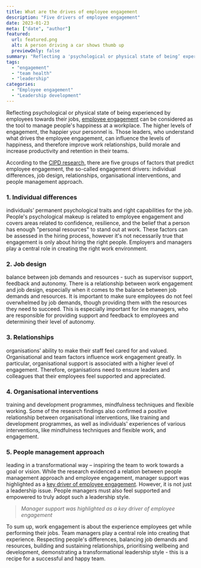 ```yaml
---
title: What are the drives of employee engagement 
description: "Five drivers of employee engagement"
date: 2023-01-23
meta: ["date", "author"]
featured:
  url: featured.png
  alt: A person driving a car shows thumb up
  previewOnly: false
summary: "Reflecting a 'psychological or physical state of being’ experienced by employees towards their jobs, an employee engagement can be considered as ..."
tags:
  - "engagement"
  - "team health"
  - "leadership"
categories:
  - "Employee engagement"
  - "Leadership development"
---
```


Reflecting psychological or physical state of being experienced by employees towards their jobs, [employee engagement](https://www.cipd.co.uk/Images/employee-engagement-discussion-report_tcm18-89598.pdf) can be considered as the tool to manage people's happiness at a workplace. The higher levels of engagement, the happier your personnel is. Those leaders, who understand what drives the employee engagement, can influence the levels of happiness, and therefore improve work relationships, build morale and increase productivity and retention in their teams.

According to the [CIPD research](https://www.cipd.co.uk/knowledge/fundamentals/relations/engagement/evidence-engagement), there are five groups of factors that predict employee engagement, the so-called engagement drivers: individual differences, job design, relationships, organisational interventions, and people management approach.

### 1. Individual differences

individuals’ permanent psychological traits and right capabilities for the job. People's psychological makeup is related to employee engagement and covers areas related to confidence, resilience, and the belief that a person has enough "personal resources" to stand out at work. These factors can be assessed in the hiring process, however it's not necessarily true that engagement is only about hiring the right people. Employers and managers play a central role in creating the right work environment.

### 2. Job design

balance between job demands and resources - such as supervisor support, feedback and autonomy. There is a relationship between work engagement and job design, especially when it comes to the balance between job demands and resources. It is important to make sure employees do not feel overwhelmed by job demands, though providing them with the resources they need to succeed. This is especially important for line managers, who are responsible for providing support and feedback to employees and determining their level of autonomy.

### 3. Relationships

organisations’ ability to make their staff feel cared for and valued. Organisational and team factors influence work engagement greatly. In particular, organisational support is associated with a higher level of engagement. Therefore, organisations need to ensure leaders and colleagues that their employees feel supported and appreciated.

### 4. Organisational interventions

training and development programmes, mindfulness techniques and flexible working. Some of the research findings also confirmed a positive relationship between organisational interventions, like training and development programmes, as well as individuals' experiences of various interventions, like mindfulness techniques and flexible work, and engagement.

### 5. People management approach

leading in a transformational way – inspiring the team to work towards a goal or vision. While the research evidenced a relation between people management approach and employee engagement, manager support was highlighted as a [key driver of employee engagement](https://gracefulhr.com/post/five-management-tips/). However, it is not just a leadership issue. People managers must also feel supported and empowered to truly adopt such a leadership style.

> _Manager support was highlighted as a key driver of employee engagement_

To sum up, work engagement is about the experience employees get while performing their jobs. Team managers play a central role into creating that experience. Respecting people's differences, balancing job demands and resources, building and sustaining relationships, prioritising wellbeing and development, demonstrating a transformational leadership style - this is a recipe for a successful and happy team.
